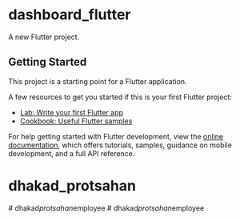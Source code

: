 # dashboard_flutter

A new Flutter project.

## Getting Started

This project is a starting point for a Flutter application.

A few resources to get you started if this is your first Flutter project:

- [Lab: Write your first Flutter app](https://docs.flutter.dev/get-started/codelab)
- [Cookbook: Useful Flutter samples](https://docs.flutter.dev/cookbook)

For help getting started with Flutter development, view the
[online documentation](https://docs.flutter.dev/), which offers tutorials,
samples, guidance on mobile development, and a full API reference.
# dhakad_protsahan
#   d h a k a d _ p r o t s a h a n _ e m p l o y e e  
 #   d h a k a d _ p r o t s a h a n _ e m p l o y e e  
 